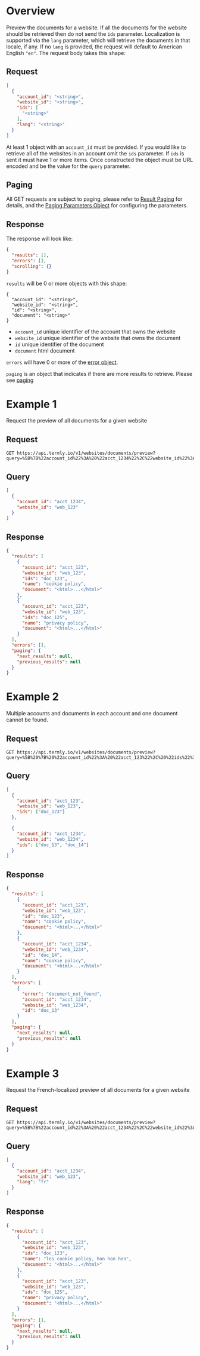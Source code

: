# Overview

Preview the documents for a website. If all the documents for the website should be retrieved then do not send the `ids` parameter. Localization is supported via the `lang` parameter, which will retrieve the documents in that locale, if any. If no `lang` is provided, the request will default to American English `"en"`. The request body takes this shape:

## Request

```JSON
[
  {
    "account_id": "<string>",
    "website_id": "<string>",
    "ids": [
      "<string>"
    ],
    "lang": "<string>"
  }
]
```

At least 1 object with an `account_id` must be provided.  If you would like to retrieve all of the websites in an account omit the `ids` parameter.  If `ids` is sent it must have 1 or more items. Once constructed the object must be URL encoded and be the value for the `query` parameter.

## Paging

All GET requests are subject to paging, please refer to [Result Paging](../results_paging.md) for details, and the [Paging Parameters Object](../paging_parameters_object.md) for configuring the parameters.

## Response

The response will look like:

```JSON
{
  "results": [],
  "errors": [],
  "scrolling": {}
}
```

`results` will be 0 or more objects with this shape:

```
{
  "account_id": "<string>",
  "website_id": "<string>",
  "id": "<string>",
  "document": "<string>"
}
```

* `account_id` unique identifier of the account that owns the website
* `website_id` unique identifier of the website that owns the document
* `id` unique identifier of the document
* `document` html document

`errors` will have 0 or more of the [error object](../error_object.md#get-errors).

`paging` is an object that indicates if there are more results to retrieve. Please see [paging](../results_paging.md)

# Example 1

Request the preview of all documents for a given website

## Request

```
GET https://api.termly.io/v1/websites/documents/preview?query=%5B%7B%22account_id%22%3A%20%22acct_1234%22%2C%22website_id%22%3A%20%22web_123%22%7D%5D
```

## Query

```JSON
[
  {
    "account_id": "acct_1234",
    "website_id": "web_123"
  }
]
```

## Response

```JSON
{
  "results": [
    {
      "account_id": "acct_123",
      "website_id": "web_123",
      "ids": "doc_123",
      "name": "cookie policy",
      "document": "<html>...</html>"
    },
    {
      "account_id": "acct_123",
      "website_id": "web_123",
      "ids": "doc_125",
      "name": "privacy policy",
      "document": "<html>...</html>"
    }
  ],
  "errors": [],
  "paging": {
    "next_results": null,
    "previous_results": null
  }
}
```

# Example 2

Multiple accounts and documents in each account and one document cannot be found.

## Request

```
GET https://api.termly.io/v1/websites/documents/preview?query=%5B%20%7B%20%22account_id%22%3A%20%22acct_123%22%2C%20%22ids%22%3A%20%5B%22web_123%22%5D%7D%2C%20%7B%22account_id%22%3A%20%22acct_1234%22%2C%20%22ids%22%3A%20%5B%22web_13%22%2C%20%22web_14%22%5D%7D%5D
```

## Query

```JSON
[
  {
    "account_id": "acct_123",
    "website_id": "web_123",
    "ids": ["doc_123"]
  },

  {
    "account_id": "acct_1234",
    "website_id": "web_1234",
    "ids": ["doc_13", "doc_14"]
  }
]
```

## Response

```JSON
{
  "results": [
    {
      "account_id": "acct_123",
      "website_id": "web_123",
      "id": "doc_123",
      "name": "cookie policy",
      "document": "<html>...</html>"
    },
    {
      "account_id": "acct_1234",
      "website_id": "web_1234",
      "id": "doc_14",
      "name": "cookie policy",
      "document": "<html>...</html>"
    }
  ],
  "errors": [
    {
      "error": "document_not_found",
      "account_id": "acct_1234",
      "website_id": "web_1234",
      "id": "doc_13"
    }
  ],
  "paging": {
    "next_results": null,
    "previous_results": null
  }
}
```

# Example 3

Request the French-localized preview of all documents for a given website

## Request

```
GET https://api.termly.io/v1/websites/documents/preview?query=%5B%7B%22account_id%22%3A%20%22acct_1234%22%2C%22website_id%22%3A%20%22web_123%22%2C%22lang%22%3A%20%22fr%22%7D%5D
```

## Query

```JSON
[
  {
    "account_id": "acct_1234",
    "website_id": "web_123",
    "lang": "fr"
  }
]
```

## Response

```JSON
{
  "results": [
    {
      "account_id": "acct_123",
      "website_id": "web_123",
      "ids": "doc_123",
      "name": "les cookie policy, hon hon hon",
      "document": "<html>...</html>"
    },
    {
      "account_id": "acct_123",
      "website_id": "web_123",
      "ids": "doc_125",
      "name": "privacy policy",
      "document": "<html>...</html>"
    }
  ],
  "errors": [],
  "paging": {
    "next_results": null,
    "previous_results": null
  }
}
```